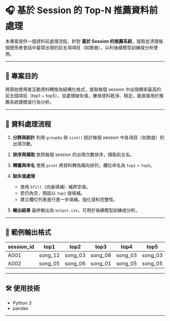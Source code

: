 # 🎧 基於 Session 的 Top-N 推薦資料前處理

本專案提供一個資料前處理流程，針對 **基於 Session 的推薦系統**，提取並清理每個使用者會話中最常出現的前五項項目（如歌曲），以利後續模型訓練或分析使用。

---

## 📌 專案目的

將原始使用者互動資料轉換為結構化格式，提取每個 session 中出現頻率最高的前五個項目（top1 ~ top5），並處理缺失值，確保資料乾淨、穩定，能直接用於推薦系統建模或行為分析。

---

## 🔧 資料處理流程

1. **分群與統計**
   利用 `groupby` 與 `size()` 統計每個 session 中各項目（如歌曲）的出現次數。

2. **排序與擷取**
   依照每個 session 的出現次數排序，擷取前五名。

3. **轉置與命名**
   使用 `pivot` 將資料轉為橫向排列，欄位命名為 `top1` ~ `top5`。

4. **缺失值處理**
   - 使用 `bfill`（向後填補）補齊空值。
   - 若仍為空，預設以 `top1` 值填補。
   - 建立欄位列表進行進一步填補，強化資料完整性。

5. **輸出結果**
   最終輸出為 `output.csv`，可用於後續模型訓練或分析。

---

## 📁 範例輸出格式

| session_id | top1    | top2    | top3    | top4    | top5    |
|------------|---------|---------|---------|---------|---------|
| A001       | song_12 | song_03 | song_08 | song_03 | song_03 |
| A002       | song_05 | song_06 | song_01 | song_05 | song_05 |

---

## 🛠 使用技術

- Python 3
- pandas

---
